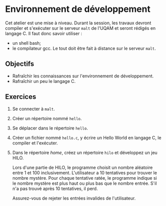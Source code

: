 Environnement de développement
==============================

Cet atelier est une mise à niveau. Durant la session, les travaux devront
compiler et s'exécuter sur le serveur `malt` de l'UQAM et seront rédigés en
langage C. Il faut donc savoir utiliser :
* un shell bash;
* le compilateur gcc.
Le tout doit être fait à distance sur le serveur `malt`.

Objectifs
---------

* Rafraîchir les connaissances sur l'environnement de développement.
* Rafraîchir un peu le langage C.

Exercices
---------

1. Se connecter à `malt`.

2. Créer un répertoire nommé `hello`.

3. Se déplacer dans le répertoire `hello`.

4. Créer un fichier nommé `hello.c`, y écrire un Hello World en langage C, le
   compiler et l'exécuter.

5. Dans le répertoire _home_, créez un répertoire `hilo` et développez un jeu
   HILO.

   Lors d'une partie de HILO, le programme choisit un nombre aléatoire entre 1 et 100 inclusivement. L'utilisateur a 10 tentatives pour trouver le nombre mystère. Pour chaque tentative ratée, le programme indique si le nombre mystère est plus haut ou plus bas que le nombre entrée. S'il n'a pas trouvé après 10 tentatives, il perd.

   Assurez-vous de rejeter les entrées invalides de l'utilisateur.
